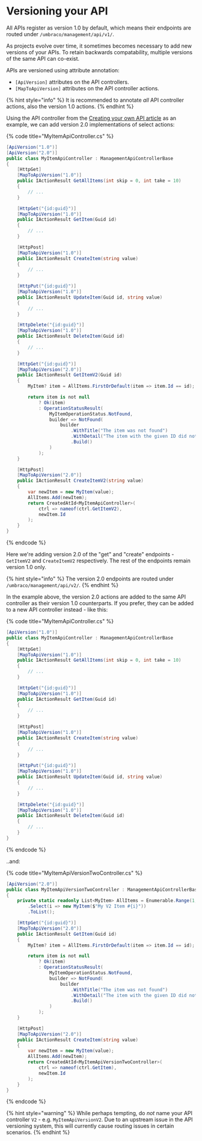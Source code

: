 ﻿---
description: Adding new versions of custom Management APIs
---

# Versioning your API

All APIs register as version 1.0 by default, which means their endpoints are routed under `/umbraco/management/api/v1/`.

As projects evolve over time, it sometimes becomes necessary to add new versions of your APIs. To retain backwards compatability, multiple versions of the same API can co-exist.

APIs are versioned using attribute annotation:

- `[ApiVersion]` attributes on the API controllers.
- `[MapToApiVersion]` attributes on the API controller actions.

{% hint style="info" %}
It is recommended to annotate _all_ API controller actions, also the version 1.0 actions.
{% endhint %}

Using the API controller from the [Creating your own API article](./create-your-own-api.md) as an example, we can add version 2.0 implementations of select actions:

{% code title="MyItemApiController.cs" %}
```csharp
[ApiVersion("1.0")]
[ApiVersion("2.0")]
public class MyItemApiController : ManagementApiControllerBase
{
    [HttpGet]
    [MapToApiVersion("1.0")]
    public IActionResult GetAllItems(int skip = 0, int take = 10)
    {
        // ...
    }

    [HttpGet("{id:guid}")]
    [MapToApiVersion("1.0")]
    public IActionResult GetItem(Guid id)
    {
        // ...
    }

    [HttpPost]
    [MapToApiVersion("1.0")]
    public IActionResult CreateItem(string value)
    {
        // ...
    }

    [HttpPut("{id:guid}")]
    [MapToApiVersion("1.0")]
    public IActionResult UpdateItem(Guid id, string value)
    {
        // ...
    }

    [HttpDelete("{id:guid}")]
    [MapToApiVersion("1.0")]
    public IActionResult DeleteItem(Guid id)
    {
        // ...
    }

    [HttpGet("{id:guid}")]
    [MapToApiVersion("2.0")]
    public IActionResult GetItemV2(Guid id)
    {
        MyItem? item = AllItems.FirstOrDefault(item => item.Id == id);

        return item is not null
            ? Ok(item)
            : OperationStatusResult(
                MyItemOperationStatus.NotFound,
                builder => NotFound(
                    builder
                        .WithTitle("The item was not found")
                        .WithDetail("The item with the given ID did not exist.")
                        .Build()
                )
            );
    }

    [HttpPost]
    [MapToApiVersion("2.0")]
    public IActionResult CreateItemV2(string value)
    {
        var newItem = new MyItem(value);
        AllItems.Add(newItem);
        return CreatedAtId<MyItemApiController>(
            ctrl => nameof(ctrl.GetItemV2),
            newItem.Id
        );
    }
}
```
{% endcode %}

Here we're adding version 2.0 of the "get" and "create" endpoints - `GetItemV2` and `CreateItemV2` respectively. The rest of the endpoints remain version 1.0 only.

{% hint style="info" %}
The version 2.0 endpoints are routed under `/umbraco/management/api/v2/`.
{% endhint %}

In the example above, the version 2.0 actions are added to the same API controller as their version 1.0 counterparts. If you prefer, they can be added to a new API controller instead - like this:

{% code title="MyItemApiController.cs" %}
```csharp
[ApiVersion("1.0")]
public class MyItemApiController : ManagementApiControllerBase
{
    [HttpGet]
    [MapToApiVersion("1.0")]
    public IActionResult GetAllItems(int skip = 0, int take = 10)
    {
        // ...
    }

    [HttpGet("{id:guid}")]
    [MapToApiVersion("1.0")]
    public IActionResult GetItem(Guid id)
    {
        // ...
    }

    [HttpPost]
    [MapToApiVersion("1.0")]
    public IActionResult CreateItem(string value)
    {
        // ...
    }

    [HttpPut("{id:guid}")]
    [MapToApiVersion("1.0")]
    public IActionResult UpdateItem(Guid id, string value)
    {
        // ...
    }

    [HttpDelete("{id:guid}")]
    [MapToApiVersion("1.0")]
    public IActionResult DeleteItem(Guid id)
    {
        // ...
    }
}
```
{% endcode %}

..and:

{% code title="MyItemApiVersionTwoController.cs" %}
```csharp
[ApiVersion("2.0")]
public class MyItemApiVersionTwoController : ManagementApiControllerBase
{
    private static readonly List<MyItem> AllItems = Enumerable.Range(1, 100)
        .Select(i => new MyItem($"My V2 Item #{i}"))
        .ToList();

    [HttpGet("{id:guid}")]
    [MapToApiVersion("2.0")]
    public IActionResult GetItem(Guid id)
    {
        MyItem? item = AllItems.FirstOrDefault(item => item.Id == id);

        return item is not null
            ? Ok(item)
            : OperationStatusResult(
                MyItemOperationStatus.NotFound,
                builder => NotFound(
                    builder
                        .WithTitle("The item was not found")
                        .WithDetail("The item with the given ID did not exist.")
                        .Build()
                )
            );
    }

    [HttpPost]
    [MapToApiVersion("2.0")]
    public IActionResult CreateItem(string value)
    {
        var newItem = new MyItem(value);
        AllItems.Add(newItem);
        return CreatedAtId<MyItemApiVersionTwoController>(
            ctrl => nameof(ctrl.GetItem),
            newItem.Id
        );
    }
}
```
{% endcode %}

{% hint style="warning" %}
While perhaps tempting, do _not_ name your API controller `V2` - e.g. `MyItemApiVersionV2`. Due to an upstream issue in the API versioning system, this will currently cause routing issues in certain scenarios.
{% endhint %}
